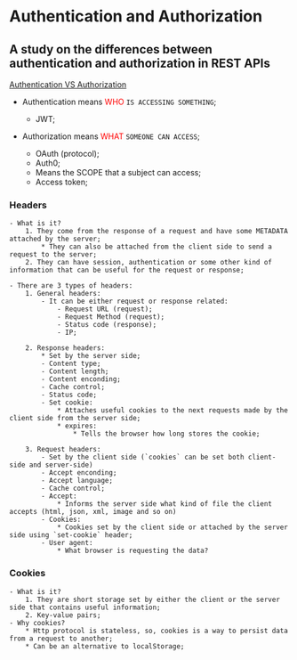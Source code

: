 # Authentication and Authorization
## A study on the differences between authentication and authorization in REST APIs

[Authentication VS Authorization](./assets/authVSauth.png)

- Authentication means <span style="color: red">WHO</span> `IS ACCESSING SOMETHING`;
    - JWT;

- Authorization means <span style="color: red">WHAT</span> `SOMEONE CAN ACCESS`;
    - OAuth (protocol);
    - Auth0;
    - Means the SCOPE that a subject can access;
    - Access token;

### Headers
    - What is it?
        1. They come from the response of a request and have some METADATA attached by the server;
            * They can also be attached from the client side to send a request to the server;
        2. They can have session, authentication or some other kind of information that can be useful for the request or response;
    
    - There are 3 types of headers:
        1. General headers:
            - It can be either request or response related:
                - Request URL (request);
                - Request Method (request);
                - Status code (response);
                - IP;

        2. Response headers:
            * Set by the server side;
            - Content type;
            - Content length;
            - Content enconding;
            - Cache control;
            - Status code;
            - Set cookie:
                * Attaches useful cookies to the next requests made by the client side from the server side;
                * expires:
                    * Tells the browser how long stores the cookie; 

        3. Request headers:
            - Set by the client side (`cookies` can be set both client-side and server-side)
            - Accept enconding;
            - Accept language;
            - Cache control;
            - Accept:
                * Informs the server side what kind of file the client accepts (html, json, xml, image and so on)
            - Cookies:
                * Cookies set by the client side or attached by the server side using `set-cookie` header;
            - User agent:
                * What browser is requesting the data?

### Cookies
    - What is it?
        1. They are short storage set by either the client or the server side that contains useful information;
        2. Key-value pairs;
    - Why cookies?
        * Http protocol is stateless, so, cookies is a way to persist data from a request to another;
        * Can be an alternative to localStorage;